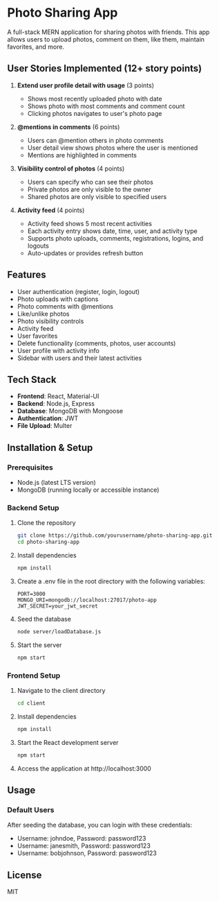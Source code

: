 # Photo Sharing App

A full-stack MERN application for sharing photos with friends. This app allows users to upload photos, comment on them, like them, maintain favorites, and more.

## User Stories Implemented (12+ story points)

1. **Extend user profile detail with usage** (3 points)
   - Shows most recently uploaded photo with date
   - Shows photo with most comments and comment count
   - Clicking photos navigates to user's photo page

2. **@mentions in comments** (6 points)
   - Users can @mention others in photo comments
   - User detail view shows photos where the user is mentioned
   - Mentions are highlighted in comments

3. **Visibility control of photos** (4 points)
   - Users can specify who can see their photos
   - Private photos are only visible to the owner
   - Shared photos are only visible to specified users

4. **Activity feed** (4 points)
   - Activity feed shows 5 most recent activities
   - Each activity entry shows date, time, user, and activity type
   - Supports photo uploads, comments, registrations, logins, and logouts
   - Auto-updates or provides refresh button

## Features

- User authentication (register, login, logout)
- Photo uploads with captions
- Photo comments with @mentions
- Like/unlike photos
- Photo visibility controls
- Activity feed
- User favorites
- Delete functionality (comments, photos, user accounts)
- User profile with activity info
- Sidebar with users and their latest activities

## Tech Stack

- **Frontend**: React, Material-UI
- **Backend**: Node.js, Express
- **Database**: MongoDB with Mongoose
- **Authentication**: JWT
- **File Upload**: Multer

## Installation & Setup

### Prerequisites
- Node.js (latest LTS version)
- MongoDB (running locally or accessible instance)

### Backend Setup
1. Clone the repository
   ```bash
   git clone https://github.com/yourusername/photo-sharing-app.git
   cd photo-sharing-app
   ```

2. Install dependencies
   ```bash
   npm install
   ```

3. Create a .env file in the root directory with the following variables:
   ```
   PORT=3000
   MONGO_URI=mongodb://localhost:27017/photo-app
   JWT_SECRET=your_jwt_secret
   ```

4. Seed the database
   ```bash
   node server/loadDatabase.js
   ```

5. Start the server
   ```bash
   npm start
   ```

### Frontend Setup
1. Navigate to the client directory
   ```bash
   cd client
   ```

2. Install dependencies
   ```bash
   npm install
   ```

3. Start the React development server
   ```bash
   npm start
   ```

4. Access the application at http://localhost:3000

## Usage

### Default Users
After seeding the database, you can login with these credentials:
- Username: johndoe, Password: password123
- Username: janesmith, Password: password123
- Username: bobjohnson, Password: password123

## License
MIT